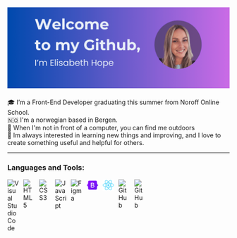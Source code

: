## ![image](https://github.com/ellie489/ellie489/blob/main/Welcome%20to%20my%20Github%2C%20My%20name%20is%20Elisabeth%20Hope%20(1920%20x%20700%20px).png)
🎓 I’m a Front-End Developer graduating this summer from Noroff Online School.
<br>
:norway: I'm a norwegian based in Bergen. 
<br>
:deciduous_tree: When I'm not in front of a computer, you can find me outdoors
<br>
:star_struck: Im always interested in learning new things and improving, and I love to create something useful and helpful for others. 
<hr>

### Languages and Tools: 

<img align="left" alt="Visual Studio Code" width="26px" src="https://cdn.jsdelivr.net/gh/devicons/devicon/icons/vscode/vscode-original.svg" style="padding-right:10px;" />
<img align="left" alt="HTML5" width="26px" src="https://cdn.jsdelivr.net/gh/devicons/devicon/icons/html5/html5-original.svg" style="padding-right:10px;" />
<img align="left" alt="CSS3" width="26px" src="https://cdn.jsdelivr.net/gh/devicons/devicon/icons/css3/css3-original.svg" style="padding-right:10px;" />
<img align="left" alt="JavaScript" width="26px" src="https://cdn.jsdelivr.net/gh/devicons/devicon/icons/javascript/javascript-original.svg" style="padding-right:10px;" />
<img align="left" alt="Figma" width="26px" src="https://cdn.jsdelivr.net/gh/devicons/devicon/icons/figma/figma-original.svg" style="padding-right:10px;" />
<img align="left" alt="Bootstrap" width="26px" src="https://raw.githubusercontent.com/devicons/devicon/v2.16.0/icons/bootstrap/bootstrap-original.svg" style="padding-right:10px;]" />
<img align="left" alt="React" width="26px" src="https://raw.githubusercontent.com/devicons/devicon/v2.16.0/icons/react/react-original.svg" style="padding-right:10px;" />
<img align="left" alt="GitHub" width="26px" src="https://user-images.githubusercontent.com/3369400/139448065-39a229ba-4b06-434b-bc67-616e2ed80c8f.png" style="padding-right:10px;" />
<img align="left" alt="GitHub" width="26px" src="https://user-images.githubusercontent.com/3369400/139447912-e0f43f33-6d9f-45f8-be46-2df5bbc91289.png" style="padding-right:10px;" />
